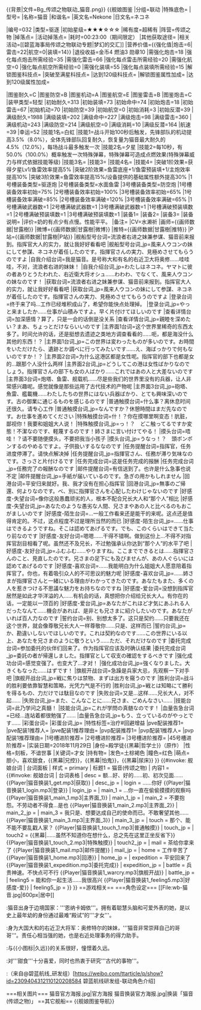 {{背景|文件=Bg_传颂之物联动_猫音.png}}<!-- 文件:Bg_传颂之物联动_猫音.png -->
{{舰娘图鉴
|分组=联动
|特殊底色=
|型号=
|名称=猫音
|和谐名=
|英文名=Nekone
|日文名=ネコネ

|编号=032
|类型=驱逐
|初始星级=★★★☆☆☆
|稀有度=超稀有
|阵营=传颂之物
|掉落点=
|活动掉落点=
|耗时=00:23:00（期间限定）
|其他获取途径=
|相关活动=[[碧蓝海事局传颂之物联动专题|梦幻的交汇]]
|营养价值={{强化值|炮击=6|雷击=22|航空=0|装填=14}}
|退役收益=金币4 燃油3 勋章10
|需强化炮击=18
|强化每点炮击所需经验=35
|需强化雷击=66
|强化每点雷击所需经验=20
|需强化航空=0
|强化每点航空所需经验=0
|需强化装填=55
|强化每点装填所需经验=15
|解锁图鉴科技点=
|突破至满星科技点=
|达到120级科技点=
|解锁图鉴属性加成=
|达到120级属性加成=

|图鉴耐久=C
|图鉴防空=B
|图鉴机动=A
|图鉴航空=E
|图鉴雷击=B
|图鉴炮击=C
|装甲类型=轻型
|初始耐久=313
|初始装填=73
|初始命中=74
|初始炮击=18
|初始雷击=67
|初始机动=70
|初始防空=39
|初始航空=0
|初始消耗=3
|初始反潜=39
|满级耐久=1988
|满级装填=202
|满级命中=227
|满级炮击=98
|满级雷击=360
|满级机动=243
|满级防空=214
|满级航空=0
|满级消耗=10
|满级反潜=164
|航速=39
|幸运=52
|技能1名=白虹
|技能1=战斗开始100秒后触发，先锋部队的机动提高3.5%（8.0%），全体先锋部队回复耐久，恢复量为猫音最大耐久的4.5%（12.0%），每场战斗最多触发一次
|技能2名=夕星 
|技能2=每10秒，有50.0%（100.0%）概率触发一次特殊弹幕，特殊弹幕可造成点燃效果(特殊弹幕威力与样式依据技能等级)
|技能3名=
|技能3=
|技能4名=
|技能4=
|突破1阶效果=获得夕星Lv1/鱼雷效率提高5%
|突破2阶效果=鱼雷底座+1/鱼雷预装填+1/主炮效率提高10%
|突破3阶效果=鱼雷效率提高15%/设备提供的基础属性额外提高30%
|1号槽装备类型=驱逐炮
|2号槽装备类型=水面鱼雷
|3号槽装备类型=防空炮
|1号槽装备效率初始=75%
|2号槽装备效率初始=100%
|3号槽装备效率初始=65%
|1号槽装备效率满破=85%
|2号槽装备效率满破=120%
|3号槽装备效率满破=65%
|1号槽满破武器数=1
|2号槽满破武器数=1
|3号槽满破武器数=1
|1号槽满破预装填数=1
|2号槽满破预装填数=1
|3号槽满破预装填数=1
|装备1=
|装备2=
|装备3=
|装备说明=
|评价=奶的有点少有点慢。性能平平。
|备注=
|CV=水濑祈
|画师={{画师数据|甘露樹}}
|微博={{画师数据|甘露樹|微博}}
|推特={{画师数据|甘露樹|推特}}
|P站={{画师数据|甘露樹|P站}}
|舰船型号台词=流浪者右进之妹兼参谋、猫音前来报到。指挥官大人的实力，就让我好好看看吧
|舰船型号台词_jp=風来人ウコンの妹にして参謀、ネコネが着任したのです。指揮官さんの実力、見極めさせてもらうのですよ
|自我介绍台词=我是猫音。是号称大和有名的右近卫大将奥修……哇哇哇，不对，流浪者右进的妹妹！
|自我介绍台词_jp=わたしはネコネ。ヤマトに彼の者ありとうたわれた、右近衛大将オシュ……わわわ、でなくて、風来人ウコンの妹なのです！
|获取台词=流浪者右进之妹兼参谋、猫音前来报到。指挥官大人的实力，就让我好好看看吧
|获取台词_jp=風来人ウコンの妹にして参謀、ネコネが着任したのです。指揮官さんの実力、見極めさせてもらうのですよ
|登录台词=终于来了吗…工作已经堆积成山了，希望你能快点处理掉。
|登录台词_jp=やっと来ましたか……仕事が山積みですよ。早く片付けてほしいのです
|查看详情台词=加深感情？算了，只是一会的话倒是没关系
|查看详情台词_jp=親睦を深めたい？まあ、ちょっとだけならいいのです
|主界面1台词=这个世界里稀奇的东西太多了。时间允许的话，还是挺想去遗迹之类地方调查看看的......呃，都是海没什么其他的东西！？
|主界面1台词_jp=この世界は変わったものが多いのです。お時間をいただけたら、遺跡とか調べに行ってみたいです……え、海ばっかりで何もないのですか！？
|主界面2台词=为什么这港区都是女性呢。指挥官的部下也都是女的...跟那个人没什么两样
|主界面2台词_jp=どうしてこの港は女性ばかりなのでしょう。指揮官さんの部下も女の人ばかり……これではあの人と大差ないのです
|主界面3台词=炮塔、鱼雷、舰载机......尽是些我们的世界里没有的兵器，让人非常感兴趣呢。感觉就像是那些运用了古代技术的产物呢
|主界面3台词_jp=砲塔、魚雷、艦載機……わたしたちの世界にはない兵器ばかり、とても興味深いのです。古の御業に通じるものを感じるのです
|普通触摸台词=什么事？离休息时间还很久。请专心工作
|普通触摸台词_jp=なんですか？休憩時間はまだ先なのです。お仕事を進めてください
|特殊触摸台词=什！？你在摸哪里啊变态！肮脏，鄙视你！我要和姐姐大人说！
|特殊触摸台词_jp=っ！？　どこ触ってるですか変態！不潔なのです、軽蔑するのです！姉さまに言い付けてやる！
|摸头台词=唔哇！？请不要随便摸头，不要把我当小孩子
|摸头台词_jp=うなっ！？　頭ポンポンするのやめるですよ。子供扱いするななのです
|任务提醒台词=指挥官，任务进度停滞了。请快点解决掉
|任务提醒台词_jp=指揮官さん、任務が滞り気味なのです。さっさと片付けるです
|任务完成台词=这是任务完成的报酬
|任务完成台词_jp=任務完了の報酬なのです
|邮件提醒台词=有信送到了。也许是什么急事也说不定
|邮件提醒台词_jp=手紙が届いているのです。急ぎの用かもしれません
|回港台词=平安归来就好。我、我才没有在担心指挥官
|回港台词_jp=無事のご帰還、何よりなのです。べ、別に指揮官さんを心配したわけじゃないのです
|好感度-失望台词=像你这般愚蠢顽劣的人，根本不配合兄长大人和“那个人”相比
|好感度-失望台词_jp=あなたのような愚劣な人間、兄さまやあの人と比べるのもおこがましいのです
|好感度-陌生台词=…一般工作看来还是能干的来呢。这点还是值得肯定的。不过，这点程度不过是理所当然的而已
|好感度-陌生台词_jp=……仕事はできるようですね。そこは認めてあげるです。でも、このくらいはできて当たり前なのです
|好感度-友好台词=嗯嗯......干得不错啊。做到这份上...不得不对指挥官刮目相看了呢。虽然还不及兄长，不过勉强承认你达到“那个人”的水平了吧
|好感度-友好台词_jp=ふむふむ……やりますね。ここまでできるとは……指揮官さんのこと、見直したのです。兄さまの足下にも及びませんが、あの人ぐらいには認めてあげるのです
|好感度-喜欢台词=……我能明白为什么姐姐大人愿意陪着指挥官了。你也，有着吸引众人的不可思议的魅力呢
|好感度-喜欢台词_jp=……姉さまが指揮官さんと一緒にいる理由がわかってきたのです。あなたもまた、多くの人を惹きつける不思議な魅力をお持ちなのですね
|好感度-爱台词=没想到指挥官居然是如此才华洋溢的人……有机会的话，真想把你介绍给兄长大人。有你在的话，一定能以一顶百的
|好感度-爱台词_jp=あなたがこれほど才気にあふれる人だったなんて……機会があれば、是非とも兄さまに紹介したいのです。あなたがいれば百人力なのです
|誓约台词=别、别想太多了。这只是契约……只要我还在这个世界，就会像尊敬兄长大人一样尊敬你……只是、这样而已
|誓约台词_jp=か、勘違いしないでほしいのです。これは契約なのです……この世界にいる以上、あなたを兄さまのように敬うという……ただ、それだけなのです
|委托完成台词=参加委托的伙伴们回来了。作为指挥官应该及时确认结果
|委托完成台词_jp=委託の者が帰還しました。指揮官として収支の確認をするべきです
|强化成功台词=感觉变强了。也变大了…才对！
|强化成功台词_jp=強くなりました。大きくもなった……はずです！
|旗舰开战台词=急躁是兵家大忌，先观察一下对手吧
|旗舰开战台词_jp=戦に焦りは禁物、まずは出方を窺うのです
|胜利台词=战斗的胜利要依靠智慧和策略，光凭力气是不行的
|胜利台词_jp=戦とは知略にて勝利を得るもの、力だけでは駄目なのです
|失败台词=又是…这样……兄长大人，对不起……
|失败台词_jp=また、こんなことに……兄さま、ごめんなさい……
|技能台词=此乃学问之真髓！
|技能台词_jp=これが学問の真髄なのです！
|血量告急台词=已经…连站着都很勉强了……
|血量告急台词_jp=もう、立っているのがやっとです……
|彩蛋台词=
|彩蛋台词_jp=
|特性标签=治疗#回避增益
|pve配装推荐1=
|pve配装1推荐人=
|pve配装1推荐理由=
|pvp配装推荐1=
|pvp配装1推荐人=
|pvp配装1推荐理由=
|1号槽进阶推荐=
|2号槽进阶推荐=
|3号槽进阶推荐=
|45号槽进阶推荐=
|实装日期=2018年11月29日
|身份=殿学徒{{黑幕|哲学士}}（原作）
|性格=刻板，不谙世事
|关键词=才女
|持有物=
|发色=土棕褐色
|瞳色=红色
|萌点=胆小，喜欢甜食，{{黑幕|兄控}}，{{黑幕|怕鬼}}，{{黑幕|尿床}}
}}
{{#invoke: 舰娘台词 | 台词面板 
| 样式 = primary
| 标题1 = 猫音(传颂之物)
| 内容1 = {{#invoke: 舰娘台词 | 台词表格
  | desc = 额...好、好的......初、初次见面...... {{Player|猫音换装1_get.mp3|获取}}
  | desc_jp = 
  | login = ......你好 {{Player|猫音换装1_login.mp3|登录}}
  | login_jp = 
  | main_1 = ...你一直在偷偷摸摸的观察吗 {{Player|猫音换装1_main_1.mp3|主界面_1}}
  | main_1_jp = 
  | main_2 = 不要抱怨。不劳动者不得食...是也 {{Player|猫音换装1_main_2.mp3|主界面_2}}
  | main_2_jp = 
  | main_3 = 我只是、想要达成自己的使命而已。不敢奢望其他...... {{Player|猫音换装1_main_3.mp3|主界面_3}}
  | main_3_jp = 
  | touch = 那个、能不能不要乱戳人家？ {{Player|猫音换装1_touch_1.mp3|普通触摸}}
  | touch_jp = 
  | touch2 = {{黑幕|......虽然不知道你在想什么，总之先在这里正坐反省下}} {{Player|猫音换装1_touch_2.mp3|特殊触摸}}
  | touch2_jp = 
  | mail = 茶给你拿来了 {{Player|猫音换装1_mail.mp3|邮件提醒}}
  | mail_jp = 
  | home = 工作辛苦了 {{Player|猫音换装1_home.mp3|回港}}
  | home_jp = 
  | expedition = 平安回来了 {{Player|猫音换装1_expedition.mp3|委托完成}}
  | expedition_jp = 
  | battle = 兵贵神速。不快点可不行 {{Player|猫音换装1_warcry.mp3|旗舰开战}}
  | battle_jp = 
  | feeling5 = 能和你一起生活……我很高兴 {{Player|猫音换装1_feeling5.mp3|好感度-爱}}
  | feeling5_jp = 
  }}
}}
==游戏相关==
===角色设定===
[[File:wb-猫音.jpg|600px|居中]]


:猫音出身于边境国家：'''恩纳卡姆依'''。拥有着聪慧头脑和可爱外表的她，是以史上最年幼的身份通过最难“殿试”的'''才女'''。

:身为大国大和的右近卫大将军：奥修特尔的妹妹，'''猫音非常崇拜自己的哥哥'''。责任心相当强的她，也是右近处理事务的得力助手。

:与{{小图标|久远}}的关系很好，憧憬着久远。

:对'''甜食'''十分喜爱，同时也热衷于研究'''古代的事物'''。

:（来自@碧蓝航线_研发组）<ref>[https://weibo.com/ttarticle/p/show?id=2309404312110120208584 碧蓝航线研发组-联动角色介绍]</ref>

<!-- ===相关解释=== -->

===相关图片===
<gallery mode="packed" heights="300px">
猫音官方海报.jpg|官方海报
猫音换装官方海报.jpg|换装「猫音(传颂之物)」
</gallery>
==其它舰船==
{{舰娘图鉴导航}}